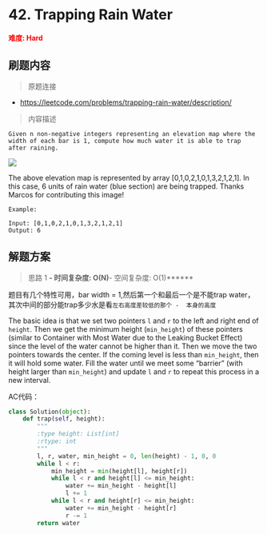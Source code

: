# 42. Trapping Rain Water

**<font color=red>难度: Hard</font>**

## 刷题内容

> 原题连接

* https://leetcode.com/problems/trapping-rain-water/description/

> 内容描述

```
Given n non-negative integers representing an elevation map where the width of each bar is 1, compute how much water it is able to trap after raining.
```

![](https://github.com/apachecn/awesome-algorithm/blob/master/images/042/rainwatertrap.png)

The above elevation map is represented by array [0,1,0,2,1,0,1,3,2,1,2,1]. In this case, 6 units of rain water (blue section) are being trapped. Thanks Marcos for contributing this image!
```
Example:

Input: [0,1,0,2,1,0,1,3,2,1,2,1]
Output: 6
```

## 解题方案

> 思路 1
******- 时间复杂度: O(N)******- 空间复杂度: O(1)******

题目有几个特性可用，bar width = 1,然后第一个和最后一个是不能trap water，其次中间的部分能trap多少水是看`左右高度差较低的那个 -  本身的高度`

The basic idea is that we set two pointers ```l``` and ```r``` to the left and right end of ```height```. Then we get the minimum height (```min_height```) of these pointers (similar to Container with Most Water due to the Leaking Bucket Effect) since the level of the water cannot be higher than it. Then we move the two pointers towards the center. If the coming level is less than ```min_height```, then it will hold some water. Fill the water until we meet some “barrier” (with height larger than ```min_height```) and update ```l``` and ```r``` to repeat this process in a new interval.

AC代码：


```python
class Solution(object):
    def trap(self, height):
        """
        :type height: List[int]
        :rtype: int
        """
        l, r, water, min_height = 0, len(height) - 1, 0, 0
        while l < r:
            min_height = min(height[l], height[r])
            while l < r and height[l] <= min_height:
                water += min_height - height[l] 
                l += 1
            while l < r and height[r] <= min_height:
                water += min_height - height[r]
                r -= 1
        return water
```
